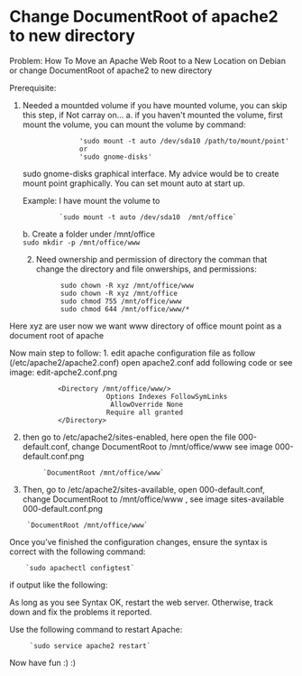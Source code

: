 # Change DocumentRoot of apache2 to new directory
Problem: How To Move an Apache Web Root to a New Location on Debian or change DocumentRoot of apache2 to new directory

Prerequisite: 
1. Needed a mountded volume
	 	if you have mounted volume, you can skip this step, if Not carray on... 
	a. if you haven't mounted the volume, first mount the volume, 
                     you can mount the volume by command:  
                     
                     'sudo mount -t auto /dev/sda10 /path/to/mount/point' 
                     or 
                     'sudo gnome-disks' 
     sudo gnome-disks graphical interface. My advice would be to create mount point graphically. You can set mount auto at start up.
		
      Example: I have mount the volume to 
				
				`sudo mount -t auto /dev/sda10  /mnt/office`	
      		 	
   b. Create a folder under  /mnt/office	
                                      `sudo mkdir -p /mnt/office/www`
      		 	
       
   2. Need ownership and permission of directory
		   the comman	that change the directory and file onwerships, and permissions: 
      
                sudo chown -R xyz /mnt/office/www 
                sudo chown -R xyz /mnt/office  
                sudo chmod 755 /mnt/office/www
                sudo chmod 644 /mnt/office/www/* 
                

Here xyz are user
now we want www directory of office mount point as a document root of apache

Now main step to follow:
	1. edit apache configuration file as follow (/etc/apache2/apache2.conf)
                             open  apache2.conf  add following code or see image: edit-apche2.conf.png
				
				<Directory /mnt/office/www/>
            				Options Indexes FollowSymLinks
           					 AllowOverride None
            				Require all granted
				</Directory>  
				
               

2. then go to /etc/apache2/sites-enabled, here open the file 000-default.conf, change DocumentRoot to /mnt/office/www
   see image 000-default.conf.png
   
			`DocumentRoot /mnt/office/www`

3. Then, go to /etc/apache2/sites-available, open 000-default.conf, change DocumentRoot to /mnt/office/www , see image sites-available 000-default.conf.png
		
		`DocumentRoot /mnt/office/www`
		
Once you’ve finished the configuration changes, ensure the syntax is correct with the following command:
		
		`sudo apachectl configtest`

if output like the following:
	
As long as you see Syntax OK, restart the web server. Otherwise, track down and fix the problems it reported. 

Use the following command to restart Apache:
         
         `sudo service apache2 restart`    
         
Now have fun :) :)
